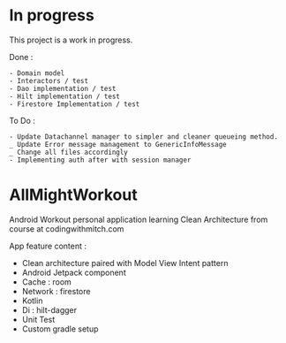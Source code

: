 # In progress

This project is a work in progress.

Done :

    - Domain model
    - Interactors / test
    - Dao implementation / test
    - Hilt implementation / test
    - Firestore Implementation / test

To Do :

    - Update Datachannel manager to simpler and cleaner queueing method.
    _ Update Error message management to GenericInfoMessage
    _ Change all files accordingly
    - Implementing auth after with session manager

# AllMightWorkout

Android Workout personal application learning Clean Architecture from course at codingwithmitch.com

App feature content :

  - Clean architecture paired with Model View Intent pattern
  - Android Jetpack component
  - Cache : room 
  - Network : firestore
  - Kotlin
  - Di : hilt-dagger
  - Unit Test
  - Custom gradle setup
